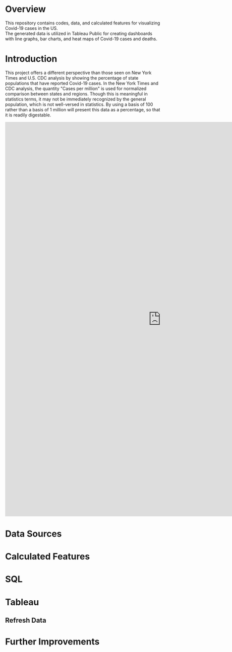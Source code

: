 # Overview
This repository contains codes, data, and calculated features for visualizing Covid-19 cases in the US.  
The generated data is utilized in Tableau Public for creating dashboards with line graphs, bar charts, and heat maps of Covid-19 cases and deaths.


<html>
<div class='tableauPlaceholder' id='viz1642715902376' style='position: relative'><object class='tableauViz'  style='display:none;'><param name='host_url' value='https%3A%2F%2Fpublic.tableau.com%2F' /> <param name='embed_code_version' value='3' /> <param name='path' value='views&#47;US_Covid19_Cases_Percent_Population&#47;MapDailyCasesPerPop?:language=en-US&amp;:embed=true&amp;publish=yes' /> <param name='toolbar' value='yes' /><param name='animate_transition' value='yes' /><param name='display_static_image' value='yes' /><param name='display_spinner' value='yes' /><param name='display_overlay' value='yes' /><param name='display_count' value='yes' /><param name='language' value='en-US' /><param name='filter' value='publish=yes' /></object></div>                <script type='text/javascript'>                    var divElement = document.getElementById('viz1642715902376');                    var vizElement = divElement.getElementsByTagName('object')[0];                    vizElement.style.width='100%';vizElement.style.height=(divElement.offsetWidth*0.75)+'px';                    var scriptElement = document.createElement('script');                    scriptElement.src = 'https://public.tableau.com/javascripts/api/viz_v1.js';                    vizElement.parentNode.insertBefore(scriptElement, vizElement);                </script>
</html>





# Introduction  
  
This project offers a different perspective than those seen on New York Times and U.S. CDC analysis by showing the percentage of state populations that have reported Covid-19 cases. 
In the New York Times and CDC analysis, the quantity "Cases per million" is used for normalized comparison between states and regions. Though this is meaningful in statistics terms, it may not be immediately recognized by the general population, which is not well-versed in statistics.
By using a basis of 100 rather than a basis of 1 million will present this data as a percentage, so that it is readily digestable.  


<center><iframe src="https://public.tableau.com/views/US_Covid19_Cases_Percent_Population/MapDailyCasesPerPop?:embed=y&:display_count=yes&:toolbar=no" width="1004" height="1269" frameborder="0"></iframe></center>


# Data Sources


# Calculated Features





# SQL



# Tableau

## Refresh Data


# Further Improvements 